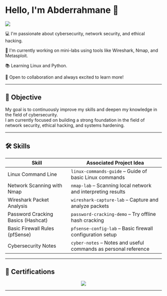 # Hello, I'm Abderrahmane 👋
  <a href="https://www.linkedin.com/in/ejjilani-abderrahmane-bab324322" target="_blank">
  <img src="https://img.shields.io/badge/-LinkedIn-0072b1?style=for-the-badge&logo=linkedin&logoColor=white" />
</a>


💻 I'm passionate about cybersecurity, network security, and ethical hacking.   

🔭 I'm currently working on mini-labs using tools like Wireshark, Nmap, and Metasploit.  

📚 Learning Linux and Python.  

🌱 Open to collaboration and always excited to learn more!

---

## 🎯 Objective

My goal is to continuously improve my skills and deepen my knowledge in the field of cybersecurity.   
I am currently focused on building a strong foundation in the field of network security, ethical hacking, and systems hardening.

---

## 🛠️ Skills

| Skill                                  | Associated Project Idea                          |
|----------------------------------------|--------------------------------------------------|
| Linux Command Line                     | `linux-commands-guide` – Guide of basic Linux commands |
| Network Scanning with Nmap             | `nmap-lab` – Scanning local network and interpreting results |
| Wireshark Packet Analysis              | `wireshark-capture-lab` – Capture and analyze packets |
| Password Cracking Basics (Hashcat)     | `password-cracking-demo` – Try offline hash cracking |
| Basic Firewall Rules (pfSense)         | `pfsense-config-lab` – Basic firewall configuration setup |
| Cybersecurity Notes                    | `cyber-notes` – Notes and useful commands as personal reference |

---

## 📜 Certifications

<p align="center">
  <a href="https://github.com/Abdo-ej/Certifications/blob/main/Certificat.png">
    <img src="https://img.shields.io/badge/-Cisco-0A66C2?style=for-the-badge&logo=cisco&logoColor=white" />
  </a>
</p>


---
